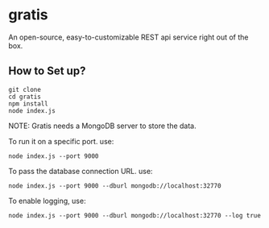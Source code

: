# gratis
An open-source, easy-to-customizable REST api service right out of the box.

## How to Set up?
```
git clone 
cd gratis
npm install
node index.js
```

NOTE: Gratis needs a MongoDB server to store the data.

To run it on a specific port. use:
```
node index.js --port 9000
```

To pass the database connection URL. use:
```
node index.js --port 9000 --dburl mongodb://localhost:32770 
```

To enable logging, use:
```
node index.js --port 9000 --dburl mongodb://localhost:32770 --log true
```